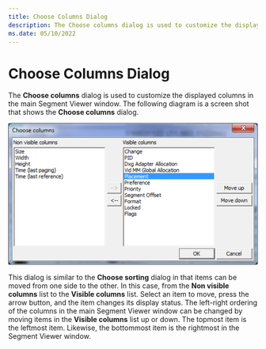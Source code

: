 ```yaml
---
title: Choose Columns Dialog
description: The Choose columns dialog is used to customize the displayed columns in the main Segment Viewer window. 
ms.date: 05/10/2022
---
```


# Choose Columns Dialog

The **Choose columns** dialog is used to customize the displayed columns in the main Segment Viewer window. The following diagram is a screen shot that shows the **Choose columns** dialog.

![Choose Columns](images/choose-columns-dialog.png)

This dialog is similar to the **Choose sorting** dialog in that items can be moved from one side to the other. In this case, from the **Non visible columns** list to the **Visible columns** list. Select an item to move, press the arrow button, and the item changes its display status. The left-right ordering of the columns in the main Segment Viewer window can be changed by moving items in the **Visible columns** list up or down. The topmost item is the leftmost item. Likewise, the bottommost item is the rightmost in the Segment Viewer window. 
